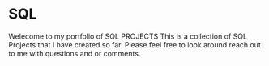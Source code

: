 # SQL
Welecome to my portfolio of SQL PROJECTS
This is a collection of SQL Projects that I have created so far.
Please feel free to look around reach out to me with questions and or comments.
